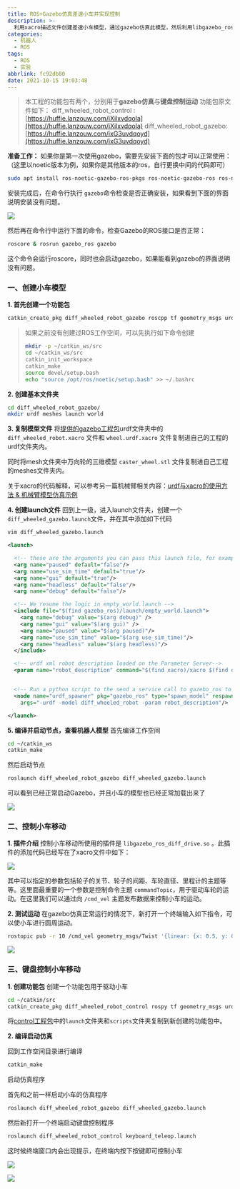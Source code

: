 ```yaml
---
title: ROS+Gazebo仿真差速小车并实现控制
description: >-
  利用xacro描述文件创建差速小车模型，通过gazebo仿真此模型，然后利用libgazebo_ros_diff_drive.so插件控制小车的运动，最后实现了通过键盘按键，控制gazebo环境中的小车运动。
categories:
  - 机器人
  - ROS
tags:
  - ROS
  - 实验
abbrlink: fc92db80
date: 2021-10-15 19:03:48
---
```




> 本工程的功能包有两个，分别用于**gazebo仿真**与**键盘控制运动**
> 功能包原文件如下：
> diff_wheeled_robot_control : [https://huffie.lanzouw.com/iXilxvdqola](https://huffie.lanzouw.com/iXilxvdqola)
> diff_wheeled_robot_gazebo: [https://huffie.lanzouw.com/ixG3uvdqoyd](https://huffie.lanzouw.com/ixG3uvdqoyd)


**准备工作：**
如果你是第一次使用gazebo，需要先安装下面的包才可以正常使用：
（这里以noetic版本为例，如果你是其他版本的ros，自行更换中间的代码即可）
```bash
sudo apt install ros-noetic-gazebo-ros-pkgs ros-noetic-gazebo-ros ros-noetic-gazebo-msgs ros-noetic-gazebo-plugins ros-noetic-gazebo-ros-control
```
安装完成后，在命令行执行  `gazebo`命令检查是否正确安装，如果看到下面的界面说明安装没有问题。



![](https://img.mahaofei.com/img/202112232001567-ros-gazebo-1.png)



然后再在命令行中运行下面的命令，检查Gazebo的ROS接口是否正常：

```bash
roscore & rosrun gazebo_ros gazebo
```
这个命令会运行roscore，同时也会启动gazebo，如果能看到gazebo的界面说明没有问题。

### 一、创建小车模型
**1. 首先创建一个功能包**
```bash
catkin_create_pkg diff_wheeled_robot_gazebo roscpp tf geometry_msgs urdf rviz xacro
```

> 如果之前没有创建过ROS工作空间，可以先执行如下命令创建
> ```bash
> mkdir -p ~/catkin_ws/src
> cd ~/catkin_ws/src
> catkin_init_workspace
> catkin_make
> source devel/setup.bash
> echo "source /opt/ros/noetic/setup.bash" >> ~/.bashrc
> ```

**2. 创建基本文件夹**
```bash
cd diff_wheeled_robot_gazebo/
mkdir urdf meshes launch world
```
**3. 复制模型文件**
将[提供的gazebo工程包](https://huffie.lanzouw.com/ixG3uvdqoyd)urdf文件夹中的 `diff_wheeled_robot.xacro` 文件和 `wheel.urdf.xacro` 文件复制进自己的工程的urdf文件夹内。

同时将mesh文件夹中万向轮的三维模型 `caster_wheel.stl` 文件复制进自己工程的meshes文件夹内。

关于xacro的代码解释，可以参考另一篇机械臂相关内容：[urdf与xacro的使用方法 & 机械臂模型仿真示例](https://blog.csdn.net/weixin_44543463/article/details/120607629)

**4. 创建launch文件**
回到上一级，进入launch文件夹，创建一个`diff_wheeled_gazebo.launch`文件，并在其中添加如下代码
```bash
vim diff_wheeled_gazebo.launch
```

```xml
<launch>

  <!-- these are the arguments you can pass this launch file, for example paused:=true -->
  <arg name="paused" default="false"/>
  <arg name="use_sim_time" default="true"/>
  <arg name="gui" default="true"/>
  <arg name="headless" default="false"/>
  <arg name="debug" default="false"/>

  <!-- We resume the logic in empty_world.launch -->
  <include file="$(find gazebo_ros)/launch/empty_world.launch">
    <arg name="debug" value="$(arg debug)" />
    <arg name="gui" value="$(arg gui)" />
    <arg name="paused" value="$(arg paused)"/>
    <arg name="use_sim_time" value="$(arg use_sim_time)"/>
    <arg name="headless" value="$(arg headless)"/>
  </include>

  <!-- urdf xml robot description loaded on the Parameter Server-->
  <param name="robot_description" command="$(find xacro)/xacro $(find diff_wheeled_robot_gazebo)/urdf/diff_wheeled_robot.xacro" />


  <!-- Run a python script to the send a service call to gazebo_ros to spawn a URDF robot -->
  <node name="urdf_spawner" pkg="gazebo_ros" type="spawn_model" respawn="false" output="screen"
	args="-urdf -model diff_wheeled_robot -param robot_description"/> 

</launch>
```
**5. 编译并启动节点，查看机器人模型**
首先编译工作空间
```bash
cd ~/catkin_ws
catkin_make
```
然后启动节点
```bash
roslaunch diff_wheeled_robot_gazebo diff_wheeled_gazebo.launch
```
可以看到已经正常启动Gazebo，并且小车的模型也已经正常加载出来了



![](https://img.mahaofei.com/img/202112232001178-ros-gazebo-2.png)



### 二、控制小车移动
**1. 插件介绍**
控制小车移动所使用的插件是 `libgazebo_ros_diff_drive.so` 。此插件的添加代码已经写在了xacro文件中如下：



![](https://img.mahaofei.com/img/202112232001660-ros-gazebo-3.png)



其中可以指定的参数包括轮子的关节、轮子的间距、车轮直径、里程计的主题等等。这里面最重要的一个参数是控制命令主题 `commandTopic`，用于驱动车轮的运动。在这里我们可以通过向 `/cmd_vel` 主题发布数据来控制小车的运动。

**2. 测试运动**
在gazebo仿真正常运行的情况下，新打开一个终端输入如下指令，可以使小车进行圆周运动。

```bash
rostopic pub -r 10 /cmd_vel geometry_msgs/Twist '{linear: {x: 0.5, y: 0, z: 0}, angular: {x: 0, y: 0, z: 0.5}}'
```



![](https://img.mahaofei.com/img/202112232001294-ros-gazebo-4.png)




### 三、键盘控制小车移动
**1. 创建功能包**
创建一个功能包用于驱动小车
```bash
cd ~/catkin/src
catkin_create_pkg diff_wheeled_robot_control rospy tf geometry_msgs urdf rviz xacro
```
将[control工程包](https://huffie.lanzouw.com/iXilxvdqola)中的`launch`文件夹和`scripts`文件夹复制到新创建的功能包中。

**2. 编译启动仿真**

回到工作空间目录进行编译
```bash
catkin_make
```
启动仿真程序

首先和之前一样启动小车的仿真程序
```bash
roslaunch diff_wheeled_robot_gazebo diff_wheeled_gazebo.launch
```

然后新打开一个终端启动键盘控制程序

```bash
roslaunch diff_wheeled_robot_control keyboard_teleop.launch
```

这时候终端窗口内会出现提示，在终端内按下按键即可控制小车



![](https://img.mahaofei.com/img/202112232002981-ros-gazebo-5.png)



![](https://img.mahaofei.com/img/202112232002842-ros-gazebo-6.png)
